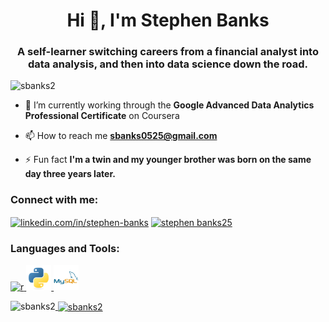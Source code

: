 <h1 align="center">Hi 👋, I'm Stephen Banks</h1>
<h3 align="center">A self-learner switching careers from a financial analyst into data analysis, and then into data science down the road.</h3>

<p align="left"> <img src="https://komarev.com/ghpvc/?username=sbanks2&label=Profile%20views&color=0e75b6&style=flat" alt="sbanks2" /> </p>

- 🌱 I’m currently working through the **Google Advanced Data Analytics Professional Certificate** on Coursera

- 📫 How to reach me **sbanks0525@gmail.com**

- ⚡ Fun fact **I'm a twin and my younger brother was born on the same day three years later.**

<h3 align="left">Connect with me:</h3>
<p align="left">
<a href="https://linkedin.com/in/linkedin.com/in/stephen-banks" target="blank"><img align="center" src="https://raw.githubusercontent.com/rahuldkjain/github-profile-readme-generator/master/src/images/icons/Social/linked-in-alt.svg" alt="linkedin.com/in/stephen-banks" height="30" width="40" /></a>
<a href="https://kaggle.com/stephen banks25" target="blank"><img align="center" src="https://raw.githubusercontent.com/rahuldkjain/github-profile-readme-generator/master/src/images/icons/Social/kaggle.svg" alt="stephen banks25" height="30" width="40" /></a>
</p>

<h3 align="left">Languages and Tools:</h3>
<p align="left"> <a href="https://www.r-project.org" target="_blank" rel="noreferrer"> <img src= "https://cdn.jsdelivr.net/gh/devicons/devicon/icons/r/r-original.svg" alt="r" width="40" height="40"/> </a>
  <a href="https://www.python.org" target="_blank" rel="noreferrer"> <img src="https://raw.githubusercontent.com/devicons/devicon/master/icons/python/python-original.svg" alt="python" width="40" height="40"/> </a>
  <a href="https://www.mysql.com/" target="_blank" rel="noreferrer"> <img src="https://raw.githubusercontent.com/devicons/devicon/master/icons/mysql/mysql-original-wordmark.svg" alt="mysql" width="40" height="40"/>
   </p>

<p><img align="left" src="https://github-readme-stats.vercel.app/api/top-langs?username=sbanks2&show_icons=true&locale=en&layout=compact" alt="sbanks2" /></p>

<p>&nbsp;<img align="center" src="https://github-readme-stats.vercel.app/api?username=sbanks2&show_icons=true&locale=en" alt="sbanks2" /></p>
